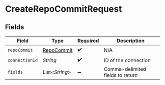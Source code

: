 # CreateRepoCommitRequest


## Fields

| Field                                           | Type                                            | Required                                        | Description                                     |
| ----------------------------------------------- | ----------------------------------------------- | ----------------------------------------------- | ----------------------------------------------- |
| `repoCommit`                                    | [RepoCommit](../../models/shared/RepoCommit.md) | :heavy_check_mark:                              | N/A                                             |
| `connectionId`                                  | *String*                                        | :heavy_check_mark:                              | ID of the connection                            |
| `fields`                                        | List\<*String*>                                 | :heavy_minus_sign:                              | Comma-delimited fields to return                |